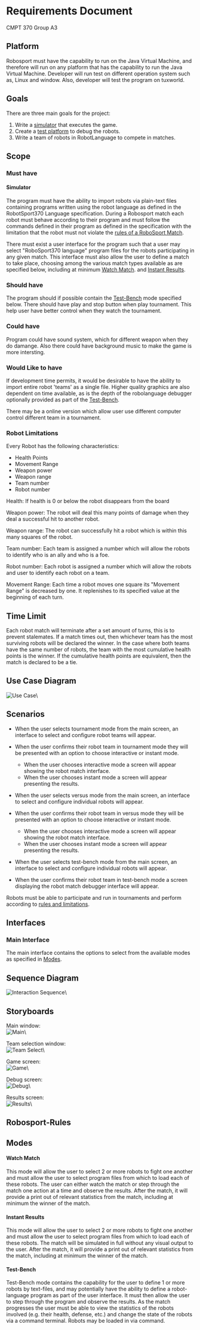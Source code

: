 # Requirements Document
CMPT 370
Group A3

## Platform
Robosport must have the capability to run on the Java Virtual Machine, and therefore will run 
on any platform that has the capability to run the Java Virtual Machine. Developer will run test on different operation system such as, Linux and window. Also, developer will test the program  on tuxworld.

## Goals  
There are three main goals for the project:  

1. Write a [simulator](#simulator) that executes the game.   
2. Create a [test platform](#test-bench) to debug the robots.  
3. Write a team of robots in RobotLanguage to compete in matches.  

## Scope
### Must have
#### Simulator
The program must have the ability to import robots via plain-text files containing programs written using the robot language as defined in the RobotSport370 Language specification. During a Robosport match each robot must behave according to their program and must follow the commands defined in their program as defined in the specification with the limitation that the robot must not violate the [rules of a RoboSport Match](#robosport-rules).

There must exist a user interface for the program such that a user may select "RoboSport370 language" program files for
the robots participating in any given match. This interface must also allow the user to define a match to take place,
choosing among the various match types available as are specified below, including at minimum [Watch Match](#watch-match).
and [Instant Results](#instant-results).

### Should have
The program should if possible contain the [Test-Bench](#test-bench) mode specified below.
There should have play and stop button when play tournament. This help user have better control when they watch the tournament.

### Could have
Program could have sound system, which for different weapon when they do damange. Also there could have background music to make the game is more intersting.

### Would Like to have
If development time permits, it would be desirable to have the ability to import entire robot 'teams' as a single file.
Higher quality graphics are also dependent on time available, as is the depth of the robolanguage debugger optionally 
provided as part of the [Test-Bench](#test-bench).

There may be a online version which allow user use different computer control different team in a tournament.

### Robot Limitations
Every Robot has the following characteristics:
- Health Points
- Movement Range
- Weapon power
- Weapon range
- Team number
- Robot number

Health: If health is 0 or below the robot disappears from the board

Weapon power: The robot will deal this many points of damage when they deal a successful hit to another 
robot.

Weapon range: The robot can successfully hit a robot which is within this many squares of the robot.

Team number: Each team is assigned a number which will allow the robots to identify who is an ally and who is a foe.

Robot number: Each robot is assigned a number which will allow the robots and user to identify each robot on a team.

Movement Range: Each time a robot moves one square its "Movement Range" is decreased by one. It replenishes to its 
specified value at the beginning of each turn.

## Time Limit

Each robot match will terminate after a set amount of turns, this is to prevent stalemates. If a match times out, then whichever team has the most surviving robots will be declared the winner. In the case where both teams have the same number of robots, the team with the most cumulative health points is the winner. If the cumulative health points are equivalent, then the match is declared to be a tie.

## Use Case Diagram

![Use Case](images/use_case.png)\  

## Scenarios
- When the user selects tournament mode from the main screen, an interface to select and configure robot teams will appear.
- When the user confirms their robot team in tournament mode they will be presented with an option to choose interactive 
  or instant mode.
    - When the user chooses interactive mode a screen will appear showing the robot match interface.
    - When the user chooses instant mode a screen will appear presenting the results.

- When the user selects versus mode from the main screen, an interface to select and configure individual robots will appear.
- When the user confirms their robot team in versus mode they will be presented with an option to choose interactive 
  or instant mode.
    - When the user chooses interactive mode a screen will appear showing the robot match interface.
    - When the user chooses instant mode a screen will appear presenting the results.

- When the user selects test-bench mode from the main screen, an interface to select and configure individual robots will appear.
- When the user confirms their robot team in test-bench mode a screen displaying the robot match debugger interface will appear.

Robots must be able to participate and run in tournaments and perform according to [rules and limitations](#robot-limitations).

## Interfaces
### Main Interface
The main interface contains the options to select from the available modes as specified in [Modes](#modes).

## Sequence Diagram
![Interaction Sequence](images/interaction-sequence.png)\  

## Storyboards
Main window:  
![Main](images/Main.jpg)\  

Team selection window:  
![Team Select](images/Teamselect.jpg)\  

Game screen:  
![Game](images/Game.jpg)\  

Debug screen:  
![Debug](images/Debug.jpg)\  

Results screen:  
![Results](images/Results.jpg)\  

## Robosport-Rules

## Modes
#### Watch Match
This mode will allow the user to select 2 or more robots to fight one another and must allow the user to select
program files from which to load each of these robots. The user can either watch the match or step through the 
match one action at a time and observe the results. After the match, it will provide a print out of relevant statistics from the match, including at minimum the winner of the match.

#### Instant Results
This mode will allow the user to select 2 or more robots to fight one another and must allow the user to select
program files from which to load each of these robots. The match will be simulated in full without any visual output to the user. After the match, it will provide a print out of relevant statistics from the match, including at minimum the winner of the match.

#### Test-Bench
Test-Bench mode contains the capability for the user to define 1 or more robots by text-files, and may potentially have 
the ability to define a robot-language program as part of the user interface. It must then allow the user to step through 
the program and observe the results. As the match progresses the user must be able to view the statistics of the robots 
involved (e.g. their health, defense, etc.) and change the state of the robots
via a command terminal. Robots may be loaded in via command.
